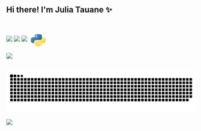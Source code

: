 ## Hi there! I'm Julia Tauane ✨
<div style="display: inline_block"><br>
  
   <a href="https://www.linkedin.com/in/juliatauane/" target="_blank"><img src="https://img.shields.io/badge/-LinkedIn-%230077B5?style=for-the-badge&logo=linkedin&logoColor=white" target="_blank"></a> 
 <a href="https://discord.gg/f4JjCC5t" target="_blank"><img src="https://img.shields.io/badge/Discord-7289DA?style=for-the-badge&logo=discord&logoColor=white" target="_blank"></a> 
  <a href = "mailto:juliatauane@gmail.com"><img src="https://img.shields.io/badge/-Gmail-%23333?style=for-the-badge&logo=gmail&logoColor=white" target="_blank"></a>
 <img align="center" alt="Julia-Python" height="40" width="50" src="https://raw.githubusercontent.com/devicons/devicon/master/icons/python/python-original.svg">
<div> 
  <a href="https://github.com/juliatauane">
  <img height="180em" src="https://github-readme-stats.vercel.app/api?username=juliatauane&show_icons=true&theme=midnight-purple&include_all_commits=true&count_private=true"/>
</div>
  
  ##
  ![Snake animation](https://github.com/juliatauane/juliatauane/blob/output/github-contribution-grid-snake.svg)
 
</div>
    <a href="https://github.com/anuraghazra/github-readme-stats">
  <!-- Change the `github-readme-stats.anuraghazra1.vercel.app` to `github-readme-stats.vercel.app`  -->
  <img align="center" src="https://github-readme-stats.vercel.app/api/top-langs/?username=juliatauane&layout=compact&theme=midnight-purple" />
</a>


